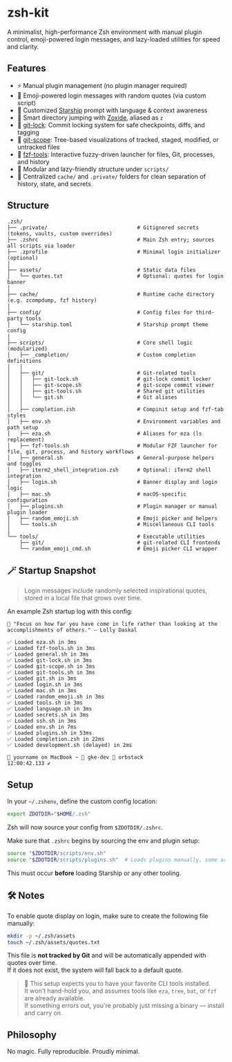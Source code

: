 # zsh-kit

A minimalist, high-performance Zsh environment with manual plugin control, emoji-powered login messages, and lazy-loaded utilities for speed and clarity.

## Features

- ⚡️ Manual plugin management (no plugin manager required)
- 🌟 Emoji-powered login messages with random quotes (via custom script)
- 🚀 Customized [Starship](https://starship.rs) prompt with language & context awareness
- 🧭 Smart directory jumping with [Zoxide](https://github.com/ajeetdsouza/zoxide), aliased as `z`
- 🔐 [git-lock](docs/git-lock.md): Commit locking system for safe checkpoints, diffs, and tagging
- 📂 [git-scope](docs/git-scope.md): Tree-based visualizations of tracked, staged, modified, or untracked files
- 🔎 [fzf-tools](docs/fzf-tools.md): Interactive fuzzy-driven launcher for files, Git, processes, and history
- 🔧 Modular and lazy-friendly structure under `scripts/`
- 🧹 Centralized `cache/` and `.private/` folders for clean separation of history, state, and secrets

## Structure

```
.zsh/
├── .private/                             # Gitignored secrets (tokens, vaults, custom overrides)
├── .zshrc                                # Main Zsh entry; sources all scripts via loader
├── .zprofile                             # Minimal login initializer (optional)
│
├── assets/                               # Static data files
│   └── quotes.txt                        # Optional: quotes for login banner
│
├── cache/                                # Runtime cache directory (e.g. zcompdump, fzf history)
│
├── config/                               # Config files for third-party tools
│   └── starship.toml                     # Starship prompt theme config
│
├── scripts/                              # Core shell logic (modularized)
│   ├── _completion/                      # Custom completion definitions
│   │
│   ├── git/                              # Git-related tools
│   │   ├── git-lock.sh                   # git-lock commit locker
│   │   ├── git-scope.sh                  # git-scope commit viewer
│   │   ├── git-tools.sh                  # Shared git utilities
│   │   └── git.sh                        # Git aliases
│   │
│   ├── completion.zsh                    # Compinit setup and fzf-tab styles
│   ├── env.sh                            # Environment variables and path setup
│   ├── eza.sh                            # Aliases for eza (ls replacement)
│   ├── fzf-tools.sh                      # Modular FZF launcher for file, git, process, and history workflows
│   ├── general.sh                        # General-purpose helpers and toggles
│   ├── iterm2_shell_integration.zsh      # Optional: iTerm2 shell integration
│   ├── login.sh                          # Banner display and login logic
│   ├── mac.sh                            # macOS-specific configuration
│   ├── plugins.sh                        # Plugin manager or manual plugin loader
│   ├── random_emoji.sh                   # Emoji picker and helpers
│   └── tools.sh                          # Miscellaneous CLI tools
│
└── tools/                                # Executable utilities
    ├── git/                              # git-related CLI frontends
    └── random_emoji_cmd.sh               # Emoji picker CLI wrapper
```

## 🪄 Startup Snapshot

> Login messages include randomly selected inspirational quotes, stored in a local file that grows over time.

An example Zsh startup log with this config:

```text
📜 "Focus on how far you have come in life rather than looking at the accomplishments of others." — Lolly Daskal

✅ Loaded eza.sh in 3ms
✅ Loaded fzf-tools.sh in 3ms
✅ Loaded general.sh in 3ms
✅ Loaded git-lock.sh in 3ms
✅ Loaded git-scope.sh in 3ms
✅ Loaded git-tools.sh in 3ms
✅ Loaded git.sh in 3ms
✅ Loaded login.sh in 3ms
✅ Loaded mac.sh in 3ms
✅ Loaded random_emoji.sh in 3ms
✅ Loaded tools.sh in 3ms
✅ Loaded language.sh in 3ms
✅ Loaded secrets.sh in 3ms
✅ Loaded ssh.sh in 3ms
✅ Loaded env.sh in 7ms
✅ Loaded plugins.sh in 53ms
✅ Loaded completion.zsh in 22ms
✅ Loaded development.sh (delayed) in 2ms

🍎 yourname on MacBook ~ 🐋 gke-dev 🐳 orbstack
12:00:42.133 ✔︎
```

## Setup

In your `~/.zshenv`, define the custom config location:

```bash
export ZDOTDIR="$HOME/.zsh"
```

Zsh will now source your config from `$ZDOTDIR/.zshrc`.

Make sure that `.zshrc` begins by sourcing the env and plugin setup:

```bash
source "$ZDOTDIR/scripts/env.sh"
source "$ZDOTDIR/scripts/plugins.sh"  # Loads plugins manually, some are lazy by design
```

This must occur **before** loading Starship or any other tooling.

## 🛠 Notes

To enable quote display on login, make sure to create the following file manually:

```bash
mkdir -p ~/.zsh/assets
touch ~/.zsh/assets/quotes.txt
```

This file is **not tracked by Git** and will be automatically appended with quotes over time.  
If it does not exist, the system will fall back to a default quote.

> 🧰 This setup expects you to have your favorite CLI tools installed.  
> It won't hand-hold you, and assumes tools like `eza`, `tree`, `bat`, or `fzf` are already available.  
> If something errors out, you're probably just missing a binary — install and carry on.

## Philosophy

No magic. Fully reproducible. Proudly minimal.
